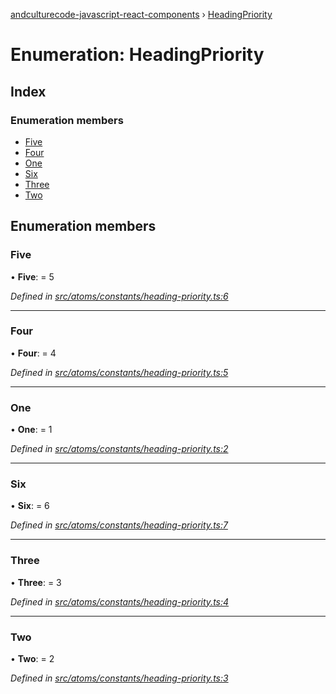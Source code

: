 [andculturecode-javascript-react-components](../README.md) › [HeadingPriority](headingpriority.md)

# Enumeration: HeadingPriority

## Index

### Enumeration members

* [Five](headingpriority.md#five)
* [Four](headingpriority.md#four)
* [One](headingpriority.md#one)
* [Six](headingpriority.md#six)
* [Three](headingpriority.md#three)
* [Two](headingpriority.md#two)

## Enumeration members

###  Five

• **Five**: = 5

*Defined in [src/atoms/constants/heading-priority.ts:6](https://github.com/AndcultureCode/AndcultureCode.JavaScript.React.Components/blob/3b573d9/src/atoms/constants/heading-priority.ts#L6)*

___

###  Four

• **Four**: = 4

*Defined in [src/atoms/constants/heading-priority.ts:5](https://github.com/AndcultureCode/AndcultureCode.JavaScript.React.Components/blob/3b573d9/src/atoms/constants/heading-priority.ts#L5)*

___

###  One

• **One**: = 1

*Defined in [src/atoms/constants/heading-priority.ts:2](https://github.com/AndcultureCode/AndcultureCode.JavaScript.React.Components/blob/3b573d9/src/atoms/constants/heading-priority.ts#L2)*

___

###  Six

• **Six**: = 6

*Defined in [src/atoms/constants/heading-priority.ts:7](https://github.com/AndcultureCode/AndcultureCode.JavaScript.React.Components/blob/3b573d9/src/atoms/constants/heading-priority.ts#L7)*

___

###  Three

• **Three**: = 3

*Defined in [src/atoms/constants/heading-priority.ts:4](https://github.com/AndcultureCode/AndcultureCode.JavaScript.React.Components/blob/3b573d9/src/atoms/constants/heading-priority.ts#L4)*

___

###  Two

• **Two**: = 2

*Defined in [src/atoms/constants/heading-priority.ts:3](https://github.com/AndcultureCode/AndcultureCode.JavaScript.React.Components/blob/3b573d9/src/atoms/constants/heading-priority.ts#L3)*
